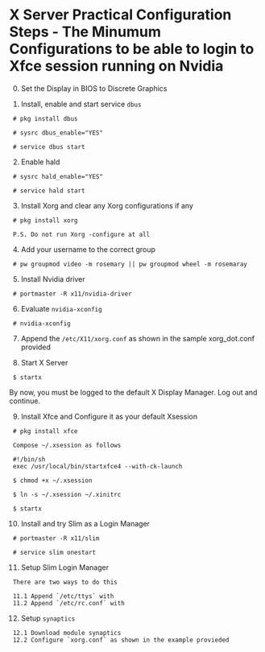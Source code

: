 # X Server Practical Configuration Steps - The Minumum Configurations to be able to login to Xfce session running on Nvidia

0. Set the Display in BIOS to Discrete Graphics

1. Install, enable and start service `dbus`

```
 # pkg install dbus

 # sysrc dbus_enable="YES"

 # service dbus start

```

2. Enable hald

```
 # sysrc hald_enable="YES"

 # service hald start 
```

3. Install Xorg and clear any Xorg configurations if any

```
 # pkg install xorg

 P.S. Do not run Xorg -configure at all
```

4. Add your username to the correct group

```
 # pw groupmod video -m rosemary || pw groupmod wheel -m rosemaray
```

5. Install Nvidia driver

```
 # portmaster -R x11/nvidia-driver
```

6. Evaluate `nvidia-xconfig`

```
 # nvidia-xconfig
```
7. Append the `/etc/X11/xorg.conf` as shown in the sample xorg_dot.conf provided

8. Start X Server

```
 $ startx

```

By now, you must be logged to the default X Display Manager. Log out and continue.


9. Install Xfce and Configure it as your default Xsession

```
 # pkg install xfce

 Compose ~/.xsession as follows

 #!/bin/sh
 exec /usr/local/bin/startxfce4 --with-ck-launch

 $ chmod +x ~/.xsession

 $ ln -s ~/.xsession ~/.xinitrc

 $ startx

```

10. Install and try Slim as a Login Manager

```
 # portmaster -R x11/slim

 # service slim onestart

```

11. Setup Slim Login Manager

```
 There are two ways to do this

 11.1 Append `/etc/ttys` with
 11.2 Append `/etc/rc.conf` with
```

12. Setup `synaptics` 

```
 12.1 Download module synaptics
 12.2 Configure `xorg.conf` as shown in the example provieded 

```
